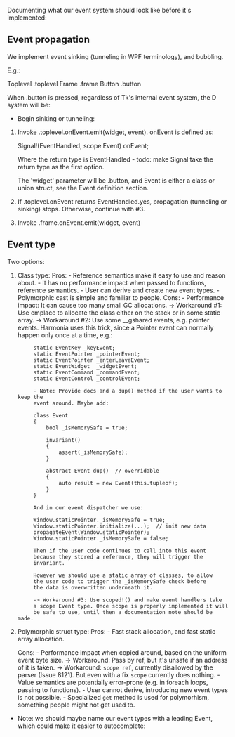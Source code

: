 Documenting what our event system should look like before it's implemented:

## Event propagation

We implement event sinking (tunneling in WPF terminology), and bubbling.

E.g.:

Toplevel .toplevel
    Frame .frame
        Button .button

When .button is pressed, regardless of Tk's internal event system, the D system will be:

- Begin sinking or tunneling:

1. Invoke .toplevel.onEvent.emit(widget, event). onEvent is defined as:

    Signal!(EventHandled, scope Event) onEvent;

    Where the return type is EventHandled
        - todo: make Signal take the return type as the first option.

    The 'widget' parameter will be .button, and Event is either a class or union struct,
    see the Event definition section.

2. If .toplevel.onEvent returns EventHandled.yes, propagation (tunneling or sinking) stops.
   Otherwise, continue with #3.

3. Invoke .frame.onEvent.emit(widget, event)

## Event type

Two options:

1) Class type:
    Pros:
        - Reference semantics make it easy to use and reason about.
        - It has no performance impact when passed to functions, reference semantics.
        - User can derive and create new event types.
        - Polymorphic cast is simple and familiar to people.
    Cons:
        - Performance impact: It can cause too many small GC allocations.
            -> Workaround #1: Use emplace to allocate the class either on the stack or
               in some static array.
            -> Workaround #2: Use some __gshared events, e.g. pointer events. Harmonia
               uses this trick, since a Pointer event can normally happen only once
               at a time, e.g.:

            static EventKey _keyEvent;
            static EventPointer _pointerEvent;
            static EventPointer _enterLeaveEvent;
            static EventWidget  _widgetEvent;
            static EventCommand _commandEvent;
            static EventControl _controlEvent;

            - Note: Provide docs and a dup() method if the user wants to keep the
            event around. Maybe add:

            class Event
            {
                bool _isMemorySafe = true;

                invariant()
                {
                    assert(_isMemorySafe);
                }

                abstract Event dup()  // overridable
                {
                    auto result = new Event(this.tupleof);
                }
            }

            And in our event dispatcher we use:

            Window.staticPointer._isMemorySafe = true;
            Window.staticPointer.initialize(...);  // init new data
            propagateEvent(Window.staticPointer);
            Window.staticPointer._isMemorySafe = false;

            Then if the user code continues to call into this event
            because they stored a reference, they will trigger the
            invariant.

            However we should use a static array of classes, to allow
            the user code to trigger the _isMemorySafe check before
            the data is overwritten underneath it.

            -> Workaround #3: Use scoped!() and make event handlers take
            a scope Event type. Once scope is properly implemented it will
            be safe to use, until then a documentation note should be made.

2) Polymorphic struct type:
    Pros:
        - Fast stack allocation, and fast static array allocation.

    Cons:
        - Performance impact when copied around, based on the uniform event byte size.
            -> Workaround: Pass by ref, but it's unsafe if an address of it is taken.
                -> Workaround: `scope ref`, currently disallowed by the parser (Issue 8121).
                   But even with a fix `scope` currently does nothing.
        - Value semantics are potentially error-prone (e.g. in foreach loops, passing to functions).
        - User cannot derive, introducing new event types is not possible.
        - Specialized `get` method is used for polymorhism, something people might not get used to.

- Note: we should maybe name our event types with a leading Event, which could make it easier to
autocomplete:
